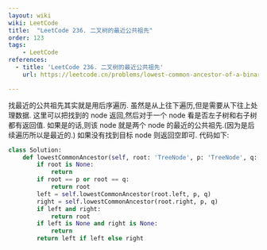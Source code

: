 ```yaml
---
layout: wiki
wiki: LeetCode
title:  "LeetCode 236. 二叉树的最近公共祖先"
order: 123
tags: 
    - LeetCode
references:
  - title: 'LeetCode 236. 二叉树的最近公共祖先'
    url: https://leetcode.cn/problems/lowest-common-ancestor-of-a-binary-tree/description/

---
```


找最近的公共祖先其实就是用后序遍历. 虽然是从上往下遍历,但是需要从下往上处理数据. 这里可以把找到的 node 返回,然后对于一个 node 看是否左子树和右子树都有返回值. 如果是的话,则该 node 就是两个 node 的最近的公共祖先.(因为是后续遍历所以是最近的.) 如果没有找到目标 node 则返回空即可. 代码如下:


```python
class Solution:
    def lowestCommonAncestor(self, root: 'TreeNode', p: 'TreeNode', q: 'TreeNode') -> 'TreeNode':
        if root is None:
            return
        if root == p or root == q:
            return root
        left = self.lowestCommonAncestor(root.left, p, q)
        right = self.lowestCommonAncestor(root.right, p, q)
        if left and right:
            return root
        if left is None and right is None:
            return
        return left if left else right     

```




